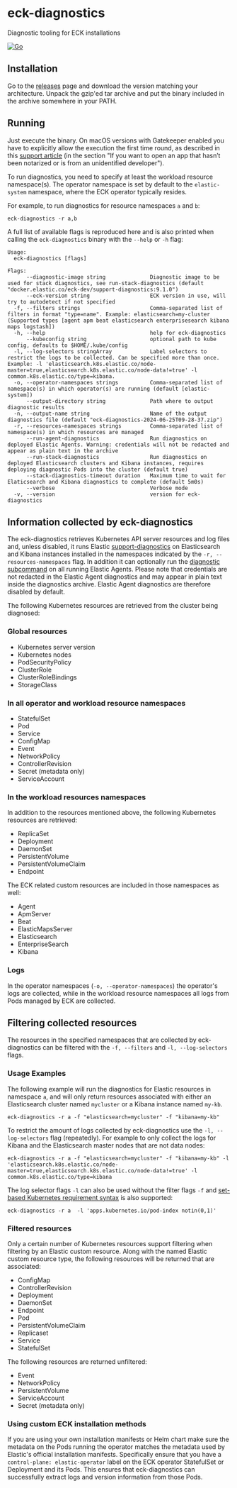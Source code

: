 # eck-diagnostics
Diagnostic tooling for ECK installations

[![Go](https://github.com/elastic/eck-diagnostics/actions/workflows/go.yml/badge.svg?branch=main)](https://github.com/elastic/eck-diagnostics/actions/workflows/go.yml)

## Installation

Go to the [releases](https://github.com/elastic/eck-diagnostics/releases) page and download the version matching your architecture. Unpack the gzip'ed tar archive and put the binary included in the archive somewhere in your PATH.


## Running

Just execute the binary. On macOS versions with Gatekeeper enabled you have to explicitly allow the execution the first time round, as described in this [support article](https://support.apple.com/en-us/HT202491) (in the section "If you want to open an app that hasn’t been notarized or is from an unidentified developer"). 

To run diagnostics, you need to specify at least the workload resource namespace(s). The operator namespace is set by default to the `elastic-system` namespace, where the ECK operator typically resides.

For example, to run diagnostics for resource namespaces `a` and `b`:
```shell
eck-diagnostics -r a,b
```

A full list of available flags is reproduced here and is also printed when calling the `eck-diagnostics` binary with the `--help` or `-h` flag:

```
Usage:
  eck-diagnostics [flags]

Flags:
      --diagnostic-image string              Diagnostic image to be used for stack diagnostics, see run-stack-diagnostics (default "docker.elastic.co/eck-dev/support-diagnostics:9.1.0")
      --eck-version string                   ECK version in use, will try to autodetect if not specified
  -f, --filters strings                      Comma-separated list of filters in format "type=name". Example: elasticsearch=my-cluster (Supported types [agent apm beat elasticsearch enterprisesearch kibana maps logstash])
  -h, --help                                 help for eck-diagnostics
      --kubeconfig string                    optional path to kube config, defaults to $HOME/.kube/config
  -l, --log-selectors stringArray            Label selectors to restrict the logs to be collected. Can be specified more than once. Example: -l 'elasticsearch.k8s.elastic.co/node-master=true,elasticsearch.k8s.elastic.co/node-data!=true' -l common.k8s.elastic.co/type=kibana.
  -o, --operator-namespaces strings          Comma-separated list of namespace(s) in which operator(s) are running (default [elastic-system])
      --output-directory string              Path where to output diagnostic results
  -n, --output-name string                   Name of the output diagnostics file (default "eck-diagnostics-2024-06-25T09-28-37.zip")
  -r, --resources-namespaces strings         Comma-separated list of namespace(s) in which resources are managed
      --run-agent-diagnostics                Run diagnostics on deployed Elastic Agents. Warning: credentials will not be redacted and appear as plain text in the archive
      --run-stack-diagnostics                Run diagnostics on deployed Elasticsearch clusters and Kibana instances, requires deploying diagnostic Pods into the cluster (default true)
      --stack-diagnostics-timeout duration   Maximum time to wait for Elaticsearch and Kibana diagnostics to complete (default 5m0s)
      --verbose                              Verbose mode
  -v, --version                              version for eck-diagnostics
```

## Information collected by eck-diagnostics

The eck-diagnostics retrieves Kubernetes API server resources and log files and, unless disabled, it runs Elastic [support-diagnostics](https://github.com/elastic/support-diagnostics) on Elasticsearch and Kibana instances installed in the namespaces indicated by the `-r, --resources-namespaces` flag. In addition it can optionally run the [diagnostic subcommand](https://www.elastic.co/guide/en/fleet/current/elastic-agent-cmd-options.html#elastic-agent-diagnostics-command) on all running Elastic Agents. Please note that credentials are not redacted in the Elastic Agent diagnostics and may appear in plain text inside the diagnostics archive. Elastic Agent diagnostics are therefore disabled by default.

The following Kubernetes resources are retrieved from the cluster being diagnosed:

### Global resources
* Kubernetes server version
* Kubernetes nodes
* PodSecurityPolicy
* ClusterRole
* ClusterRoleBindings
* StorageClass

### In all operator and workload resource namespaces 
* StatefulSet
* Pod
* Service
* ConfigMap
* Event
* NetworkPolicy
* ControllerRevision
* Secret (metadata only)
* ServiceAccount

### In the workload resources namespaces
In addition to the resources mentioned above, the following Kubernetes resources are retrieved:
* ReplicaSet
* Deployment
* DaemonSet
* PersistentVolume
* PersistentVolumeClaim
* Endpoint

The ECK related custom resources are included in those namespaces as well: 
* Agent
* ApmServer
* Beat
* ElasticMapsServer
* Elasticsearch
* EnterpriseSearch
* Kibana

### Logs
In the operator namespaces (`-o, --operator-namespaces`) the operator's logs are collected, while in the workload resource namespaces all logs from Pods managed by ECK are collected.

## Filtering collected resources

The resources in the specified namespaces that are collected by eck-diagnostics can be filtered with the `-f, --filters` and `-l, --log-selectors` flags.

### Usage Examples

The following example will run the diagnostics for Elastic resources in namespace `a`, and will only return resources associated with either an Elasticsearch cluster named `mycluster` or a Kibana instance named `my-kb`.

```shell
eck-diagnostics -r a -f "elasticsearch=mycluster" -f "kibana=my-kb"
```

To restrict the amount of logs collected by eck-diagnostics use the `-l, --log-selectors` flag (repeatedly). For example to only collect the logs for Kibana and the Elasticsearch master nodes that are not data nodes: 


```shell
eck-diagnostics -r a -f "elasticsearch=mycluster" -f "kibana=my-kb" -l 'elasticsearch.k8s.elastic.co/node-master=true,elasticsearch.k8s.elastic.co/node-data!=true' -l common.k8s.elastic.co/type=kibana
```

The log selector flags `-l` can also be used without the filter flags `-f` and [set-based Kubernetes requirement syntax](https://kubernetes.io/docs/concepts/overview/working-with-objects/labels/#set-based-requirement) is also supported:
```shell
eck-diagnostics -r a  -l 'apps.kubernetes.io/pod-index notin(0,1)'
```


### Filtered resources

Only a certain number of Kubernetes resources support filtering when filtering by an Elastic custom resource.  Along with the named Elastic custom resource type, the following resources will be returned that are associated:

* ConfigMap
* ControllerRevision
* Deployment
* DaemonSet
* Endpoint
* Pod
* PersistentVolumeClaim
* Replicaset
* Service
* StatefulSet

The following resources are returned unfiltered:

* Event
* NetworkPolicy
* PersistentVolume
* ServiceAccount
* Secret (metadata only)


### Using custom ECK installation methods

If you are using your own installation manifests or Helm chart make sure the metadata on the Pods running the operator matches the metadata used by Elastic's official installation manifests. Specifically ensure that you have a `control-plane: elastic-operator` label on the ECK operator StatefulSet or Deployment and its Pods. This ensures that eck-diagnostics can successfully extract logs and version information from those Pods.
